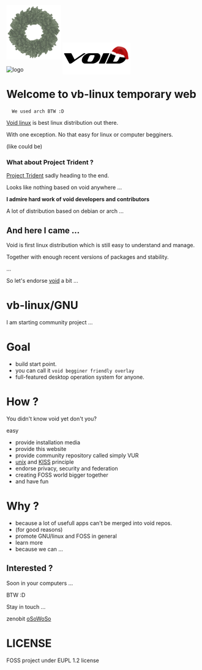 <div id="davoid">
	<img class="bg img-responsive christmas-mode" alt="void logo" src="/assets/img/void_bg_christmas.png">
	<img class="fg img-responsive christmas-mode" alt="void logo" src="/assets/img/void_fg_christmas.png" style="margin:-38px 0;">
</div>

![logo](/assets)
# Welcome to **vb**-**linux** temporary web
      We used arch BTW :D

 [Void linux](https://voidlinux.org/) is best linux distribution out there.

 With one exception. No that easy for linux or computer begginers.
 
 (like could be)

### What about Project Trident ?

[Project Trident](https://project-trident.org) sadly heading to the end.

Looks like nothing based on void anywhere ...

**I admire hard work of void developers and contributors**

A lot of distribution based on debian or arch ...

## And here I came ...

Void is first linux distribution which is still easy to understand and manage.

Together with enough recent versions of packages and stability.

...

So let's endorse [void](https://voidlinux.org/) a bit ...

# **vb-linux/GNU**

I am starting community project ...

# Goal

- build start point.
- you can call it `void begginer friendly overlay`
- full-featured desktop operation system for anyone.

# How ?

You didn't know void yet don't you?

easy

- provide installation media
- provide this website
- provide community repository called simply VUR
- [unix](https://en.wikipedia.org/wiki/Unix_philosophy) and [KISS](https://en.wikipedia.org/wiki/KISS_principle) principle
- endorse privacy, security and federation
- creating FOSS world bigger together
- and have fun

# Why ?

- because a lot of usefull apps can't be merged into void repos.
- (for good reasons)
- promote GNU/linux and FOSS in general
- learn more
- because we can ...

## Interested ?

Soon in your computers ...

 BTW :D

Stay in touch ...

zenobit [oSoWoSo](https://github.com/oSoWoSo)

# LICENSE
FOSS project under EUPL 1.2 license
